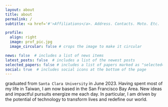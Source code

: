 ```yaml
---
layout: about
title: about
permalink: /
subtitle: <a href='#'>Affiliations</a>. Address. Contacts. Moto. Etc.

profile:
  align: right
  image: prof_pic.jpg
  image_circular: false # crops the image to make it circular

news: false  # includes a list of news items
latest_posts: false  # includes a list of the newest posts
selected_papers: false # includes a list of papers marked as "selected={true}"
social: true  # includes social icons at the bottom of the page
---
```


 graduated from `Santa Clara University` in June 2023. Having spent most of my life in Taiwan, I am now based in the San Francisco Bay Area. New ideas and impactful pursuits energize me each day. In particular, I am driven by the potential of technology to transform lives and redefine our world.